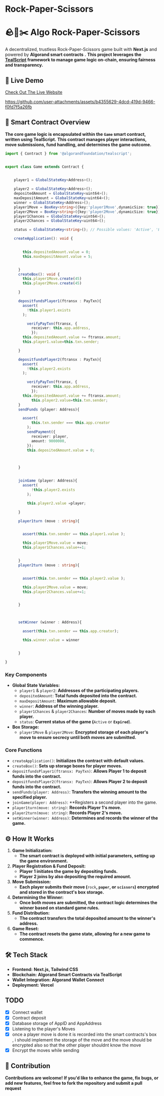 # Rock-Paper-Scissors

# 🪨📄✂️ Algo Rock-Paper-Scissors

A decentralized, trustless Rock-Paper-Scissors game built with ****Next.js**** and powered by **Algorand smart contracts** **.** **This project leverages the **[TealScript](https://github.com/algorandfoundation/tealscript)** framework to manage game logic on-chain, ensuring fairness and transparency.**

## 🚀 Live Demo

[Check Out The Live Website](https://rps.nickthelegend.tech/)

https://github.com/user-attachments/assets/b4355629-4dcd-419d-9466-f0fd7f5a26fb

## 🧠 Smart Contract Overview

**The core game logic is encapsulated within the **`Game`** smart contract, written using TealScript.** **This contract manages player interactions, move submissions, fund handling, and determines the game outcome.**

```ts
import { Contract } from '@algorandfoundation/tealscript';


export class Game extends Contract {


    player1 = GlobalStateKey<Address>();
  
    player2 = GlobalStateKey<Address>();
    depositedAmount = GlobalStateKey<uint64>();
    maxDepositAmount = GlobalStateKey<uint64>();
    winner = GlobalStateKey<Address>();
    player1Move = BoxKey<string>({key:'player1Move',dynamicSize: true});
    player2Move = BoxKey<string>({key:'player2Move',dynamicSize: true});
    player1Chances = GlobalStateKey<uint64>();
    player2Chances = GlobalStateKey<uint64>();

    status = GlobalStateKey<string>(); // Possible values: 'Active', 'Expired'

    createApplication(): void {

    
        this.depositedAmount.value = 0;
        this.maxDepositAmount.value = 5;


      }
      createBox(): void {
        this.player1Move.create(45)
        this.player2Move.create(45)

      }

      depositfundsPlayer1(ftransx : PayTxn){
        assert(
          !this.player1.exists
        );

          verifyPayTxn(ftransx, {
            receiver: this.app.address,
            });
        this.depositedAmount.value += ftransx.amount;
        this.player1.value=this.txn.sender;

      }

      depositfundsPlayer2(ftransx : PayTxn){
        assert(
          !this.player2.exists
        );

          verifyPayTxn(ftransx, {
            receiver: this.app.address,
            });
        this.depositedAmount.value += ftransx.amount;
            this.player2.value=this.txn.sender;
      }
      sendFunds (player: Address){

        assert(
            this.txn.sender === this.app.creator
          );
          sendPayment({
            receiver: player,
            amount: 9000000,
          });
          this.depositedAmount.value = 0;



      }


      joinGame (player: Address){
        assert(
            !this.player2.exists
          );

          this.player2.value =player;

      }

      player1turn (move : string){


        assert(this.txn.sender == this.player1.value );

        this.player1Move.value = move;
        this.player1Chances.value+=1;


      }
      player2turn (move : string){


        assert(this.txn.sender == this.player2.value );

        this.player2Move.value = move;
        this.player2Chances.value+=1;


      }



      setWinner (winner : Address){

        assert(this.txn.sender == this.app.creator);

        this.winner.value = winner


      }

}
```

### Key Components

* **Global State Variables:**
  * `player1` & `player2`: **Addresses of the participating players.**
  * `depositedAmount`: **Total funds deposited into the contract.**
  * `maxDepositAmount`: **Maximum allowable deposit.**
  * `winner`: **Address of the winning player.**
  * `player1Chances` & `player2Chances`: **Number of moves made by each player.**
  * `status`: **Current status of the game (**`Active` or **`Expired`**).
* **Box Storage:**
  * `player1Move` & `player2Move`: **Encrypted storage of each player's move to ensure secrecy until both moves are submitted.**

### Core Functions

* `createApplication()`: **Initializes the contract with default values.**
* `createBox()`: **Sets up storage boxes for player moves.**
* `depositfundsPlayer1(ftransx: PayTxn)`: **Allows Player 1 to deposit funds into the contract.**
* `depositfundsPlayer2(ftransx: PayTxn)`: **Allows Player 2 to deposit funds into the contract.**
* `sendFunds(player: Address)`: **Transfers the winning amount to the specified player.**
* `joinGame(player: Address)`: **Registers a second player into the game.
* `player1turn(move: string)`: **Records Player 1's move.**
* `player2turn(move: string)`: **Records Player 2's move.**
* `setWinner(winner: Address)`: **Determines and records the winner of the game.**

## ⚙️ How It Works

1. **Game Initialization:**
   * **The smart contract is deployed with initial parameters, setting up the game environment.**
2. **Player Registration & Fund Deposit:**
   * **Player 1 initiates the game by depositing funds.**
   * **Player 2 joins by also depositing the required amount.**
3. **Move Submission:**
   * **Each player submits their move (**`rock`**, **`paper`**, or **`scissors`**) encrypted and stored in the contract's box storage.**
4. **Determining the Winner:**
   * **Once both moves are submitted, the contract logic determines the winner based on standard game rules.**
5. **Fund Distribution:**
   * **The contract transfers the total deposited amount to the winner's address.**
6. **Game Reset:**
   * **The contract resets the game state, allowing for a new game to commence.**

## 🛠️ Tech Stack

* **Frontend:** **Next.js, Tailwind CSS**
* **Blockchain:** **Algorand Smart Contracts via TealScript**
* **Wallet Integration:** **Algorand Wallet Connect**
* **Deployment:** **Vercel**

## TODO

* [X] Connect wallet
* [X] Contract deposit
* [X] Database storage of AppID and AppAddress
* [X] Listening to the player's Moves
* [X] once a player move is done it is recorded into the smart contracts's box , i should implement the storage of the move and the move should be encrypted also so that the other player shouldnt know the move
* [X] Encrypt the moves while sending

## 🤝 Contribution

**Contributions are welcome!** **If you'd like to enhance the game, fix bugs, or add new features, feel free to fork the repository and submit a pull request**
